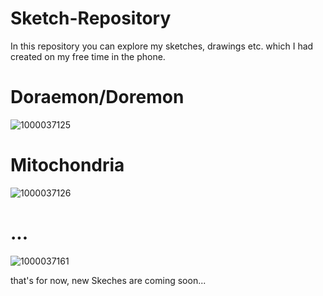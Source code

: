 # Sketch-Repository
In this repository you can explore my sketches, drawings etc. which I had created on my free time in the phone.

# Doraemon/Doremon 
![1000037125](https://github.com/Galahadagent/Sketch-Repository/assets/161305918/f04188b5-5400-4f7a-9471-52c40a9c4b3d)

# Mitochondria
![1000037126](https://github.com/Galahadagent/Sketch-Repository/assets/161305918/ae4f71dc-4bb2-465b-938b-21e8c47ab6a7)

# ...
![1000037161](https://github.com/Galahadagent/Sketch-Repository/assets/161305918/661ab6b4-68a0-4509-9f2a-e56a92e55127)


that's for now, new Skeches are coming soon...
